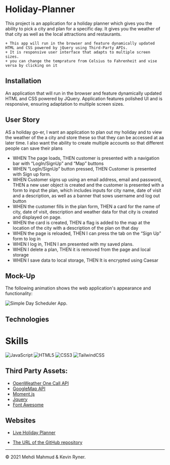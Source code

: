 # Holiday-Planner
This project is an application for a holiday planner which gives you the ability to pick a city and plan for a specific day. It gives you the weather of that city as well as the local attractions and restaurants.


```
+ This app will run in the browser and feature dynamically updated HTML and CSS powered by jQuery using Third-Party APIs.
+ It is responsive user interface that adapts to multiple screen sizes.
+ you can change the temprature from Celsius to Fahrenheit and vise versa by clicking on it
```

## Installation

An application that will run in the browser and feature dynamically updated HTML and CSS powered by JQuery. Application features polished UI and is responsive, ensuring adaptation to multiple screen sizes.


## User Story

AS a holiday go-er, I want an application to plan out my holiday and to view the weather of the a city and store these so that they can be accessed at aa later time. I also want the ability to create multiple accounts so that different people can save their plans

* WHEN The page loads, THEN customer is presented with a navigation bar with “LogIn/SignUp” and “Map” buttons
* WHEN “LogIn/SignUp” button pressed, THEN Customer is presented with Sign up form.
* WHEN Customer signs up using an email address, email and password, THEN a new user object is created and the customer is presented with a form to input the plan, which includes inputs for city name, date of visit and a description, as well as a banner that sows username and log out button
* WHEN the customer fills in the plan form, THEN a card for the name of city, date of visit, description and weather data for that city is created and displayed on page. 
* WHEN the card is created, THEN a flag is added to the map at the location of the city with a description of the plan on that day
* WHEN the page is reloaded, THEN I can press the tab on the “Sign Up” form to log in
* WHEN I log in, THEN I am presented with my saved plans.
* WHEN I delete a plan, THEN it is removed from the page and local storage
* WHEN I save data to local storage, THEN It is encrypted using Caesar

## Mock-Up

The following animation shows the web application's appearance and functionality:

![Simple Day Scheduler App.](./assets/screen.gif)

## Technologies
# Skills

![JavaScript](https://img.shields.io/badge/javascript-%23323330.svg?style=for-the-badge&logo=javascript&logoColor=%23F7DF1E)
![HTML5](https://img.shields.io/badge/html5-%23E34F26.svg?style=for-the-badge&logo=html5&logoColor=white)
![CSS3](https://img.shields.io/badge/css3-%231572B6.svg?style=for-the-badge&logo=css3&logoColor=white)
![TailwindCSS](https://img.shields.io/badge/tailwindcss-%2338B2AC.svg?style=for-the-badge&logo=tailwind-css&logoColor=white)

## Third Party Assets:
* [OpenWeather One Call API](https://openweathermap.org/api/one-call-api)
* [GoogleMap API](https://developers.google.com/maps)
* [Moment.js](https://momentjs.com/)
* [Jquery](https://code.jquery.com/jquery-3.4.1.min.js)
* [Font Awesome](https://fontawesome.com/)



## Websites
* [Live Holiday Planner](https://mehdimahmud79.github.io/Holiday-Planner/)

* [The URL of the GitHub repository](https://github.com/MehdiMahmud79/Holiday-Planner)

- - -
© 2021 Mehdi Mahmud & Kevin Ryner.


